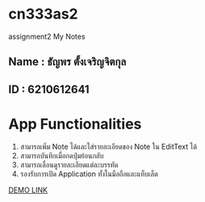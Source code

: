 # cn333as2
assignment2 My Notes

## Name : ธัญพร ตั้งเจริญจิตกุล
## ID : 6210612641

# App Functionalities
1. สามารถเพิ่ม Note ได้และใส่รายละเอียดของ Note ใน EditText ได้
2. สามารถบันทึกเมื่อกดปุ่มย้อนกลับ
3. สามารถเลื่อนดูรายละเอียดแต่ละบรรทัด
4. รองรับการเปิด Application ทั้งในมือถือและแท็บเล็ต

[DEMO LINK](https://youtu.be/DsV_fMXmLo4)
